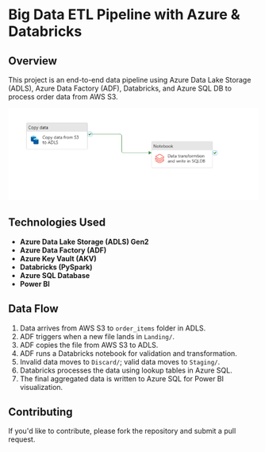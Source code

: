 # Big Data ETL Pipeline with Azure & Databricks

## Overview
This project is an end-to-end data pipeline using Azure Data Lake Storage (ADLS), Azure Data Factory (ADF), Databricks, and Azure SQL DB to process order data from AWS S3.

![Data Pipeline Flow](https://github.com/Lovepreet12a/adf-databricks-etl/blob/main/pipeline_image.png)


## Technologies Used
- **Azure Data Lake Storage (ADLS) Gen2**
- **Azure Data Factory (ADF)**
- **Azure Key Vault (AKV)**
- **Databricks (PySpark)**
- **Azure SQL Database**
- **Power BI**

## Data Flow
1. Data arrives from AWS S3 to `order_items` folder in ADLS.
2. ADF triggers when a new file lands in `Landing/`.
3. ADF copies the file from AWS S3 to ADLS.
4. ADF runs a Databricks notebook for validation and transformation.
5. Invalid data moves to `Discard/`; valid data moves to `Staging/`.
6. Databricks processes the data using lookup tables in Azure SQL.
7. The final aggregated data is written to Azure SQL for Power BI visualization.


## Contributing
If you'd like to contribute, please fork the repository and submit a pull request.
